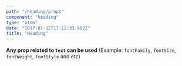 ```yaml
---
path: "/heading/props"
component: "heading"
type: "atom"
date: "2017-07-12T17:12:33.962Z"
title: "Heading"
---
```

**Any prop related to `Text` can be used** (Example: `fontFamily`, `fontSize`, `fontWeight`, `fontStyle` and etc)

